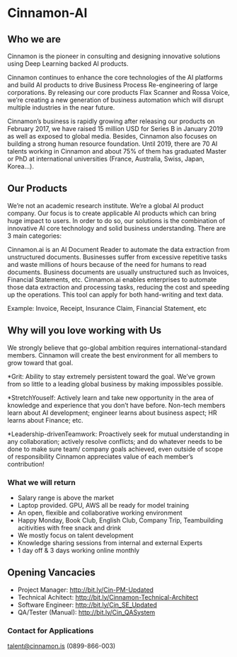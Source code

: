# Cinnamon-AI
## Who we are

Cinnamon is the pioneer in consulting and designing innovative solutions using Deep Learning backed AI products. 

Cinnamon continues to enhance the core technologies of the AI platforms and build AI products to drive Business Process Re-engineering of large corporations.
By releasing our core products Flax Scanner and Rossa Voice, we’re creating a new generation of business automation which will disrupt multiple industries in the near future.

Cinnamon’s business is rapidly growing after releasing our products on February 2017, we have raised 15 million USD for Series B in January 2019 as well as exposed to global media. Besides, Cinnamon also focuses on building a strong human resource foundation. Until 2019, there are 70 AI talents working in Cinnamon and about 75%
of them has graduated Master or PhD at international universities (France, Australia, Swiss, Japan, Korea...).

## Our Products

We’re not an academic research institute. We’re a global AI product company. Our focus is to create applicable AI products which can bring huge impact to users. In order to do so, our solutions is the combination of innovative AI core technology and solid business understanding. There are 3 main categories:

Cinnamon.ai is an AI Document Reader to automate the data extraction from unstructured documents.
Businesses suffer from excessive repetitive tasks and waste millions of hours because of the need for humans to read documents. Business documents are usually unstructured such as Invoices, Financial Statements, etc. Cinnamon.ai enables enterprises to automate those data extraction and processing tasks, reducing the cost and speeding up the operations.
This tool can apply for both hand-writing and text data.

Example: Invoice, Receipt, Insurance Claim, Financial Statement, etc

## Why will you love working with Us

We strongly believe that go-global ambition requires international-standard members. Cinnamon will create the best environment for all members to grow toward that goal.

*Grit: Ability to stay extremely persistent toward the goal. We’ve grown from so little to a leading global business by making impossibles possible.

*StretchYouself: Actively learn and take new opportunity in the area of knowledge and experience that you don’t have before. Non-tech members learn about AI
development; engineer learns about business aspect; HR learns about Finance; etc.

*Leadership-drivenTeamwork: Proactively seek for mutual understanding in any collaboration; actively resolve conflicts; and do whatever needs to be done to make
sure team/ company goals achieved, even outside of scope of responsibility Cinnamon appreciates value of each member’s contribution!

### What we will return

* Salary range is above the market
* Laptop provided. GPU, AWS all be ready for model training
* An open, flexible and collaborative working environment
* Happy Monday, Book Club, English Club, Company Trip, Teambuilding acitivities with free snack and drink
* We mostly focus on talent development
* Knowledge sharing sessions from internal and external Experts
* 1 day off & 3 days working online monthly

## Opening Vancacies

* Project Manager: http://bit.ly/Cin-PM-Updated
* Technical Achitect: http://bit.ly/Cinnamon-Technical-Architect
* Software Engineer: http://bit.ly/Cin_SE_Updated
* QA/Tester (Manual): http://bit.ly/Cin_QASystem

### Contact for Applications

talent@cinnamon.is (0899-866-003)





